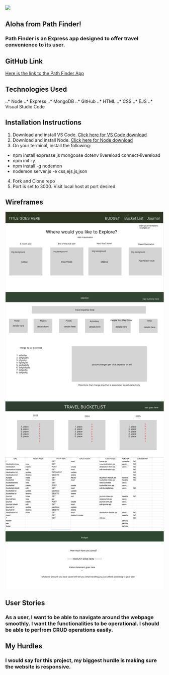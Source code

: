 ![](PathFinderHome.png)
## Aloha from Path Finder! 

### Path Finder is an Express app designed to offer travel convenience to its user. 

## GitHub Link
[Here is the link to the Path Finder App](#)

## Technologies Used
..* Node
..* Express
..* MongoDB
..* GitHub
..* HTML
..* CSS
..* EJS
..* Visual Studio Code

## Installation Instructions
1. Download and install VS Code. [Click here for VS Code download](https://code.visualstudio.com/Download)
2. Download and install Node. [Click here for Node download](https://nodejs.org/en/download)
3. On your terminal, install the following:
* npm install expresse js mongoose dotenv livereload connect-livereload
* npm init -y
* npm install -g nodemon
* nodemon server.js -e css,ejs,js,json
4. Fork and Clone repo
5. Port is set to 3000. Visit local host at port desired

## Wireframes
![](HomePage.png)
![](Destination.png)
![](BucketList.png)
![](Routes.png)
![](Budget.png)


## User Stories 
### As a user, I want to be able to navigate around the webpage smoothly. I want the functionalities to be operational. I should be able to perfrom CRUD operations easily.

## My Hurdles
### I would say for this project, my biggest hurdle is making sure the website is responsive.